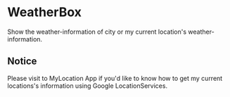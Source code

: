 # WeatherBox
Show the weather-information of city or my current location's weather-information. 

## Notice
Please visit to MyLocation App if you'd like to know how to get my current locations's information using Google LocationServices.
